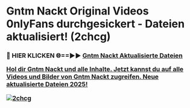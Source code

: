 # Gntm Nackt Original Videos 0nlyFans durchgesickert - Dateien aktualisiert! (2chcg)

<h3>🔴 HIER KLICKEN 🌐==►► <a href="https://tinyurl.com/h6vf6nb8" rel="nofollow">Gntm Nackt Aktualisierte Dateien

Hol dir Gntm Nackt und alle Inhalte. Jetzt kannst du auf alle Videos und Bilder von Gntm Nackt zugreifen. Neue aktualisierte Dateien 2025!

[![2chcg](https://i.imgur.com/sD4kR3V.gif)](https://tinyurl.com/h6vf6nb8)
